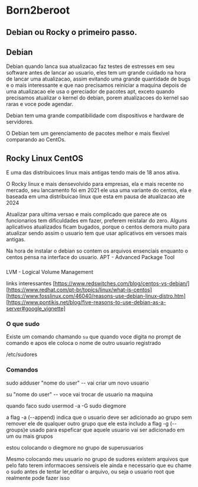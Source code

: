 # Born2beroot

## Debian ou Rocky o primeiro passo.

## Debian
Debian quando lanca sua atualizacao faz testes de estresses em seu software antes de lancar ao usuario, eles tem um grande
cuidado na hora de lancar uma atualizacao, assim evitando uma grande quantidade de bugs e o mais interessante
e que nao precisamos reiniciar a maquina depois de uma atualizacao ele usa o gereciador de pacotes apt, exceto quando precisamos
atualizar o kernel do debian, porem atualizacoes do kernel sao raras e voce pode agendar.

Debian tem uma grande compatibilidade com dispositivos e hardware de servidores.

O Debian tem um gerenciamento de pacotes melhor e mais flexivel comparando ao CentOs.

## Rocky Linux CentOS
E uma das distribuicoes linux mais antigas tendo mais de 18 anos ativa.

O Rocky linux e mais densevolvido para empresas, ela e mais recente no mercado, seu lancamento foi em 2021
ele usa uma variante do centos, ela e baseada em uma distribuicao linux que esta em pausa de atualizacao ate 2024

Atualizar para ultima versao e mais complicado que parece ate os funcionarios tem dificuldades em fazer, preferem reistalar do zero.
Alguns aplicativos atualizados ficam bugados, porque o centos demora muito para atualizar sendo assim o usuario tem que usar aplicativos em versoes mais antigas.

Na hora de instalar o debian so contem os arquivos ensenciais enquanto o centos pensa na interface do usuario.
APT -  Advanced Package Tool


### 

LVM - Logical Volume Management



links interessantes [https://www.redswitches.com/blog/centos-vs-debian/] [https://www.redhat.com/pt-br/topics/linux/what-is-centos] [https://www.fosslinux.com/46040/reasons-use-debian-linux-distro.htm] [https://www.pontikis.net/blog/five-reasons-to-use-debian-as-a-server#google_vignette]




### O que sudo
Existe um comando chamando `su` que quando voce digita no prompt de comando e apos ele coloca o nome de outro usuario registrado

/etc/sudores 



### Comandos


sudo adduser "nome do user" -- vai criar um novo usuario

su "nome do user" -- voce vai trocar de usuario na maquina 


quando faco 
sudo usermod -a -G sudo diegmore

a flag -a (--append) indica que o usuario deve ser adicionado ao grupo sem remover ele de qualquer outro grupo que ele esta includo 
a flag -g (--groups)e usado para espeficar que aquele usuario vai ser adicionado em um ou mais grupos

estou colocando o diegmore no grupo de superusuarios

Mesmo colocando meu usuario no grupo de sudores existem arquivos que pelo fato terem informacoes sensiveis ele ainda e necessario que eu chame o sudo antes de tentar ler,editar o arquivo, ou seja o usuario root que realmente pode fazer isso





